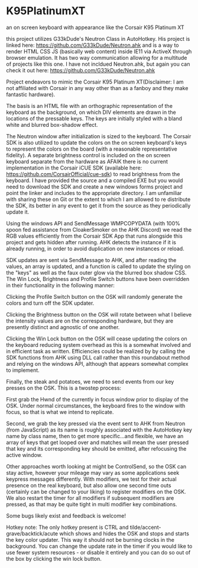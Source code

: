 # K95PlatinumXT
an on screen keyboard with appearance like the Corsair K95 Platinum XT

this project utilizes G33kDude's Neutron Class in AutoHotkey.  His project is linked here:  https://github.com/G33kDude/Neutron.ahk
and is a way to render HTML CSS JS (basically web content) inside IE11 via ActiveX through browser emulation.  It has two way communication allowing for a multitude of projects like this one. I have not incldued Neutron.ahk, but again you can check it out here: https://github.com/G33kDude/Neutron.ahk

Project endeavors to mimic the Corsair K95 Platinum XT(Disclaimer: I am not affiliated with Corsair in any way other than as a fanboy and they make fantastic hardware).

The basis is an HTML file with an orthographic representation of the keyboard as the background, on which DIV elements are drawn in the locations of the pressable keys.  The keys are initially styled with a bland white and blurred box-shadow effect.

The Neutron window after initialization is sized to the keyboard.  The Corsair SDK is also utilized to update the colors on the on screen keyboard's keys to represent the colors on the board (with a reasonable representative fidelity).  A separate brightness control is included on the on screen keyboard separate from the hardware as AFAIK there is no current implementation in the Corsair iCUE SDK (available here:  https://github.com/CorsairOfficial/cue-sdk) to read brightness from the keyboard.  I have provided the source and a compiled EXE but you would need to download the SDK and create a new windows forms project and point the linker and includes to the appropriate directory.  I am unfamiliar with sharing these on Git or the extent to which I am allowed to re distribute the SDK, its better in any event to get it from the source as they periodically update it.

Using the windows API and SendMessage WMPCOPYDATA (with 100% spoon fed assistance from CloakerSmoker on the AHK Discord) we read the RGB values efficiently from the Corsair SDK App that runs alongside this project and gets hidden after running.  AHK detects the instance if it is already running, in order to avoid duplication on new instances or reload.

SDK updates are sent via SendMessage to AHK, and after reading the values, an array is updated, and a function is called to update the styling on the "keys" as well as the faux outer glow via the blurred box shadow CSS.  The Win Lock, Brightness and Profile Switch buttons have been overridden in their functionality in the following manner:

Clicking the Profile Switch button on the OSK will randomly generate the colors and turn off the SDK updater.  

Clicking the Brightness button on the OSK will rotate between what I believe the intensity values are on the corresponding hardware, but they are presently distinct and agnostic of one another.

Clicking the Win Lock button on the OSK will cease updating the colors on the keyboard reducing system overhead as this is a somewhat involved and in efficient task as written.  Efficiencies could be realized by by calling the SDK functions from AHK using DLL call rather than this roundabout method and relying on the windows API, although that appears somewhat complex to implement.

Finally, the steak and potatoes, we need to send events from our key presses on the OSK.  This is a twostep process:

First grab the Hwnd of the currently in focus window prior to display of the OSK.  Under normal circumstances, the keyboard fires to the window with focus, so that is what we intend to replicate.

Second, we grab the key pressed via the event sent to AHK from Neutron (from JavaScript) as its name is roughly associated with the AutoHotkey key name by class name, then to get more specific...and flexible, we have an array of keys that get looped over and matches will mean the user pressed that key and its corresponding key should be emitted, after refocusing the active window.  

Other approaches worth looking at might be ControlSend, so the OSK can stay active, however your mileage may vary as some applications seek keypress messages differently.  With modifiers, we test for their actual presence on the real keyboard, but also allow one second time outs (certainly can be changed to your liking) to register modifiers on the OSK.  We also restart the timer for all modifiers if subsequent modifiers are pressed, as that may be quite tight in multi modifier key combinations.

Some bugs likely exist and feedback is welcome!

Hotkey note:  The only hotkey present is CTRL and tilde/accent-grave/backtick/acute which shows and hides the OSK and stops and starts the key color updater.  This way it should not be burning clocks in the background.  You can change the update rate in the timer if you would like to use fewer system resources - or disable it entirely and you can do so out of the box by clicking the win lock button.
